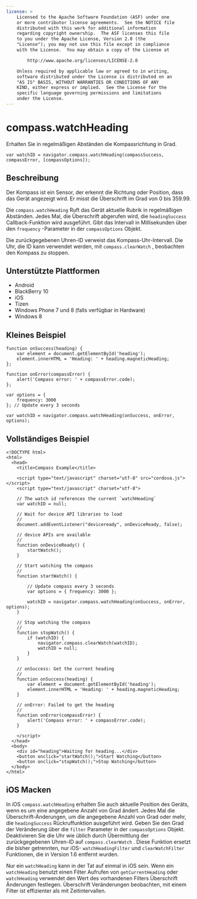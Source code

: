 ```yaml
---
license: >
    Licensed to the Apache Software Foundation (ASF) under one
    or more contributor license agreements.  See the NOTICE file
    distributed with this work for additional information
    regarding copyright ownership.  The ASF licenses this file
    to you under the Apache License, Version 2.0 (the
    "License"); you may not use this file except in compliance
    with the License.  You may obtain a copy of the License at

        http://www.apache.org/licenses/LICENSE-2.0

    Unless required by applicable law or agreed to in writing,
    software distributed under the License is distributed on an
    "AS IS" BASIS, WITHOUT WARRANTIES OR CONDITIONS OF ANY
    KIND, either express or implied.  See the License for the
    specific language governing permissions and limitations
    under the License.
---
```


# compass.watchHeading

Erhalten Sie in regelmäßigen Abständen die Kompassrichtung in Grad.

    var watchID = navigator.compass.watchHeading(compassSuccess, compassError, [compassOptions]);
    

## Beschreibung

Der Kompass ist ein Sensor, der erkennt die Richtung oder Position, dass das Gerät angezeigt wird. Er misst die Überschrift im Grad von 0 bis 359.99.

Die `compass.watchHeading` Ruft das Gerät aktuelle Rubrik in regelmäßigen Abständen. Jedes Mal, die Überschrift abgerufen wird, die `headingSuccess` Callback-Funktion wird ausgeführt. Gibt das Intervall in Millisekunden über den `frequency` -Parameter in der `compassOptions` Objekt.

Die zurückgegebenen Uhren-ID verweist das Kompass-Uhr-Intervall. Die Uhr, die ID kann verwendet werden, mit `compass.clearWatch` , beobachten den Kompass zu stoppen.

## Unterstützte Plattformen

*   Android
*   BlackBerry 10
*   iOS
*   Tizen
*   Windows Phone 7 und 8 (falls verfügbar in Hardware)
*   Windows 8

## Kleines Beispiel

    function onSuccess(heading) {
        var element = document.getElementById('heading');
        element.innerHTML = 'Heading: ' + heading.magneticHeading;
    };
    
    function onError(compassError) {
        alert('Compass error: ' + compassError.code);
    };
    
    var options = {
        frequency: 3000
    }; // Update every 3 seconds
    
    var watchID = navigator.compass.watchHeading(onSuccess, onError, options);
    

## Vollständiges Beispiel

    <!DOCTYPE html>
    <html>
      <head>
        <title>Compass Example</title>
    
        <script type="text/javascript" charset="utf-8" src="cordova.js"></script>
        <script type="text/javascript" charset="utf-8">
    
        // The watch id references the current `watchHeading`
        var watchID = null;
    
        // Wait for device API libraries to load
        //
        document.addEventListener("deviceready", onDeviceReady, false);
    
        // device APIs are available
        //
        function onDeviceReady() {
            startWatch();
        }
    
        // Start watching the compass
        //
        function startWatch() {
    
            // Update compass every 3 seconds
            var options = { frequency: 3000 };
    
            watchID = navigator.compass.watchHeading(onSuccess, onError, options);
        }
    
        // Stop watching the compass
        //
        function stopWatch() {
            if (watchID) {
                navigator.compass.clearWatch(watchID);
                watchID = null;
            }
        }
    
        // onSuccess: Get the current heading
        //
        function onSuccess(heading) {
            var element = document.getElementById('heading');
            element.innerHTML = 'Heading: ' + heading.magneticHeading;
        }
    
        // onError: Failed to get the heading
        //
        function onError(compassError) {
            alert('Compass error: ' + compassError.code);
        }
    
        </script>
      </head>
      <body>
        <div id="heading">Waiting for heading...</div>
        <button onclick="startWatch();">Start Watching</button>
        <button onclick="stopWatch();">Stop Watching</button>
      </body>
    </html>
    

## iOS Macken

In iOS `compass.watchHeading` erhalten Sie auch aktuelle Position des Geräts, wenn es um eine angegebene Anzahl von Grad ändert. Jedes Mal die Überschrift-Änderungen, um die angegebene Anzahl von Grad oder mehr, die `headingSuccess` Rückruffunktion ausgeführt wird. Geben Sie den Grad der Veränderung über die `filter` Parameter in der `compassOptions` Objekt. Deaktivieren Sie die Uhr wie üblich durch Übermittlung der zurückgegebenen Uhren-ID auf `compass.clearWatch` . Diese Funktion ersetzt die bisher getrennten, nur iOS- `watchHeadingFilter` und `clearWatchFilter` Funktionen, die in Version 1.6 entfernt wurden.

Nur ein `watchHeading` kann in der Tat auf einmal in iOS sein. Wenn ein `watchHeading` benutzt einen Filter Aufrufen von `getCurrentHeading` oder `watchHeading` verwendet den Wert des vorhandenen Filters Überschrift Änderungen festlegen. Überschrift Veränderungen beobachten, mit einem Filter ist effizienter als mit Zeitintervallen.